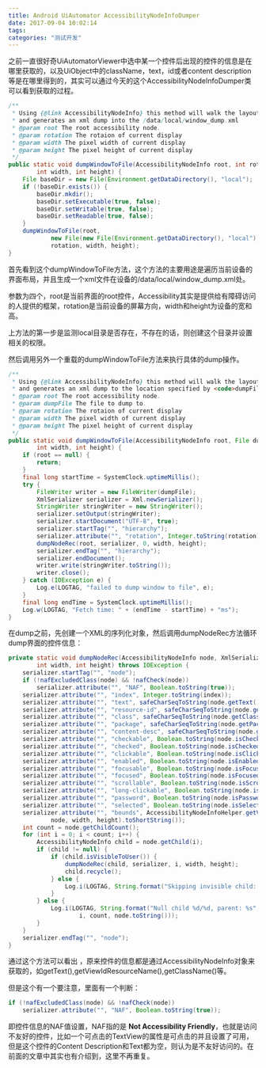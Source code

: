 ```yaml
---
title: Android UiAutomator AccessibilityNodeInfoDumper
date: 2017-09-04 10:02:14
tags:
categories: "测试开发"
---
```


之前一直很好奇UiAutomatorViewer中选中某一个控件后出现的控件的信息是在哪里获取的，以及UiObject中的className，text，id或者content description等是在哪里得到的，其实可以通过今天的这个AccessibilityNodeInfoDumper类可以看到获取的过程。

```java
/**
 * Using {@link AccessibilityNodeInfo} this method will walk the layout hierarchy
 * and generates an xml dump into the /data/local/window_dump.xml
 * @param root The root accessibility node.
 * @param rotation The rotaion of current display
 * @param width The pixel width of current display
 * @param height The pixel height of current display
 */
public static void dumpWindowToFile(AccessibilityNodeInfo root, int rotation,
        int width, int height) {
    File baseDir = new File(Environment.getDataDirectory(), "local");
    if (!baseDir.exists()) {
        baseDir.mkdir();
        baseDir.setExecutable(true, false);
        baseDir.setWritable(true, false);
        baseDir.setReadable(true, false);
    }
    dumpWindowToFile(root,
            new File(new File(Environment.getDataDirectory(), "local"), "window_dump.xml"),
            rotation, width, height);
}
```

<!--more-->

首先看到这个dumpWindowToFile方法，这个方法的主要用途是遍历当前设备的界面布局，并且生成一个xml文件在设备的/data/local/window_dump.xml处。

参数为四个，root是当前界面的root控件，Accessibility其实是提供给有障碍访问的人提供的框架，rotation是当前设备的屏幕方向，width和height为设备的宽和高。

上方法的第一步是监测local目录是否存在，不存在的话，则创建这个目录并设置相关的权限。

然后调用另外一个重载的dumpWindowToFile方法来执行具体的dump操作。

```java
/**
 * Using {@link AccessibilityNodeInfo} this method will walk the layout hierarchy
 * and generates an xml dump to the location specified by <code>dumpFile</code>
 * @param root The root accessibility node.
 * @param dumpFile The file to dump to.
 * @param rotation The rotaion of current display
 * @param width The pixel width of current display
 * @param height The pixel height of current display
 */
public static void dumpWindowToFile(AccessibilityNodeInfo root, File dumpFile, int rotation,
        int width, int height) {
    if (root == null) {
        return;
    }
    final long startTime = SystemClock.uptimeMillis();
    try {
        FileWriter writer = new FileWriter(dumpFile);
        XmlSerializer serializer = Xml.newSerializer();
        StringWriter stringWriter = new StringWriter();
        serializer.setOutput(stringWriter);
        serializer.startDocument("UTF-8", true);
        serializer.startTag("", "hierarchy");
        serializer.attribute("", "rotation", Integer.toString(rotation));
        dumpNodeRec(root, serializer, 0, width, height);
        serializer.endTag("", "hierarchy");
        serializer.endDocument();
        writer.write(stringWriter.toString());
        writer.close();
    } catch (IOException e) {
        Log.e(LOGTAG, "failed to dump window to file", e);
    }
    final long endTime = SystemClock.uptimeMillis();
    Log.w(LOGTAG, "Fetch time: " + (endTime - startTime) + "ms");
}
```

在dump之前，先创建一个XML的序列化对象，然后调用dumpNodeRec方法循环dump界面的控件信息：

```java
private static void dumpNodeRec(AccessibilityNodeInfo node, XmlSerializer serializer,int index,
        int width, int height) throws IOException {
    serializer.startTag("", "node");
    if (!nafExcludedClass(node) && !nafCheck(node))
        serializer.attribute("", "NAF", Boolean.toString(true));
    serializer.attribute("", "index", Integer.toString(index));
    serializer.attribute("", "text", safeCharSeqToString(node.getText()));
    serializer.attribute("", "resource-id", safeCharSeqToString(node.getViewIdResourceName()));
    serializer.attribute("", "class", safeCharSeqToString(node.getClassName()));
    serializer.attribute("", "package", safeCharSeqToString(node.getPackageName()));
    serializer.attribute("", "content-desc", safeCharSeqToString(node.getContentDescription()));
    serializer.attribute("", "checkable", Boolean.toString(node.isCheckable()));
    serializer.attribute("", "checked", Boolean.toString(node.isChecked()));
    serializer.attribute("", "clickable", Boolean.toString(node.isClickable()));
    serializer.attribute("", "enabled", Boolean.toString(node.isEnabled()));
    serializer.attribute("", "focusable", Boolean.toString(node.isFocusable()));
    serializer.attribute("", "focused", Boolean.toString(node.isFocused()));
    serializer.attribute("", "scrollable", Boolean.toString(node.isScrollable()));
    serializer.attribute("", "long-clickable", Boolean.toString(node.isLongClickable()));
    serializer.attribute("", "password", Boolean.toString(node.isPassword()));
    serializer.attribute("", "selected", Boolean.toString(node.isSelected()));
    serializer.attribute("", "bounds", AccessibilityNodeInfoHelper.getVisibleBoundsInScreen(
            node, width, height).toShortString());
    int count = node.getChildCount();
    for (int i = 0; i < count; i++) {
        AccessibilityNodeInfo child = node.getChild(i);
        if (child != null) {
            if (child.isVisibleToUser()) {
                dumpNodeRec(child, serializer, i, width, height);
                child.recycle();
            } else {
                Log.i(LOGTAG, String.format("Skipping invisible child: %s", child.toString()));
            }
        } else {
            Log.i(LOGTAG, String.format("Null child %d/%d, parent: %s",
                    i, count, node.toString()));
        }
    }
    serializer.endTag("", "node");
}
```

通过这个方法可以看出 ，原来控件的信息都是通过AccessibilityNodeInfo对象来获取的，如getText(),getViewIdResourceName(),getClassName()等。

但是这个有一个要注意，里面有一个判断：

```java
if (!nafExcludedClass(node) && !nafCheck(node))
    serializer.attribute("", "NAF", Boolean.toString(true));
```

即控件信息的NAF值设置，NAF指的是 **Not Accessibility Friendly**，也就是访问不友好的控件，比如一个可点击的TextView的属性是可点击的并且设置了可用，但是这个控件的Content Description和Text都为空，则认为是不友好访问的。在前面的文章中其实也有介绍到，这里不再重复。
